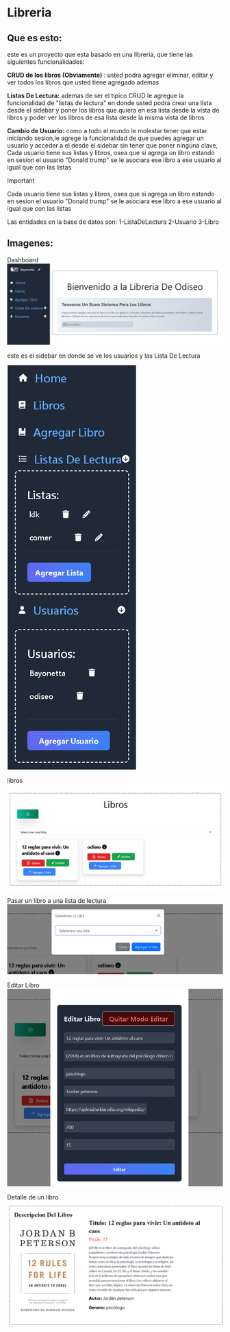 
# Libreria

## Que es esto:
este es un proyecto que esta basado en una libreria, que tiene las siguientes funcionalidades:

**CRUD de los libros (Obviamente)** : usted podra agregar eliminar, editar y ver todos los libros que usted tiene agregado ademas

**Listas De Lectura:** ademas de ser el tipico CRUD le agregue la funcionalidad de "listas de lectura" en donde usted podra crear una lista desde el sidebar y poner los libros que quiera en esa lista desde la vista de libros y poder ver los libros de esa lista desde la misma vista de libros

**Cambio de Usuario:** como a todo el mundo le molestar tener que estar iniciando sesion,le agrege la funcionalidad de que puedes agregar un usuario y acceder a el desde el sidebar sin tener que poner ninguna clave,
Cada usuario tiene sus listas y libros, osea que si agrega un libro estando en sesion el usuario "Donald trump" se le asociara ese libro a ese usuario al igual que con las listas

> [!IMPORTANT]  
> Cada usuario tiene sus listas y libros, osea que si agrega un libro estando en sesion el usuario "Donald trump" se le asociara ese libro a ese usuario al igual que con las listas


Las entidades en la base de datos son:
1-ListaDeLectura
2-Usuario
3-Libro


## Imagenes:
Dashboard
![imagen del dashboard](images/home.png)

este es el sidebar en donde se ve los usuarios y las Lista De Lectura

![imagen del sidebar](images/expandibles.png)

libros
![imagen del libros](images/libro.png)

Pasar un libro a una lista de lectura
![imagen del lista](images/LibroALista.png)

Editar Libro
![imagen del editar](images/editar.png)

Detalle de un libro 
![imagen del detalle](images/detalleLibro.png)


